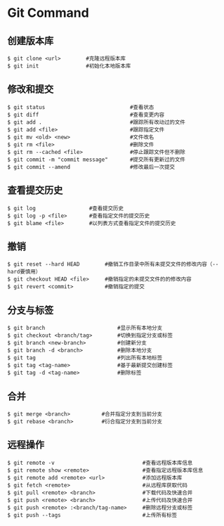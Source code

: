 # Git Command##  创建版本库```shell$ git clone <url>        #克隆远程版本库$ git init               #初始化本地版本库```## 修改和提交```shell$ git status                           #查看状态$ git diff                             #查看变更内容$ git add .                            #跟踪所有改动过的文件$ git add <file>                       #跟踪指定文件$ git mv <old> <new>                   #文件改名$ git rm <file>                        #删除文件$ git rm --cached <file>               #停止跟踪文件但不删除$ git commit -m "commit message"       #提交所有更新过的文件$ git commit --amend                   #修改最后一次提交```## 查看提交历史```shell$ git log                 #查看提交历史$ git log -p <file>       #查看指定文件的提交历史$ git blame <file>        #以列表方式查看指定文件的提交历史```## 撤销```shell$ git reset --hard HEAD        #撤销工作目录中所有未提交文件的修改内容（--hard要慎用）$ git checkout HEAD <file>     #撤销指定的未提交文件的的修改内容$ git revert <commit>          #撤销指定的提交```## 分支与标签```shell$ git branch                       #显示所有本地分支$ git checkout <branch/tag>        #切换到指定分支或标签$ git branch <new-branch>          #创建新分支$ git branch -d <branch>           #删除本地分支$ git tag                          #列出所有本地标签$ git tag <tag-name>               #基于最新提交创建标签$ git tag -d <tag-name>            #删除标签```## 合并```shell$ git merge <branch>          #合并指定分支到当前分支$ git rebase <branch>         #衍合指定分支到当前分支```## 远程操作```shell$ git remote -v                            #查看远程版本库信息$ git remote show <remote>                 #查看指定远程版本库信息$ git remote add <remote> <url>            #添加远程版本库$ git fetch <remote>                       #从远程库获取代码$ git pull <remote> <branch>               #下载代码及快速合并$ git push <remote> <branch>               #上传代码及快速合并$ git push <remote> :<branch/tag-name>     #删除远程分支或标签$ git push --tags                          #上传所有标签```
